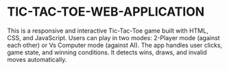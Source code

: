 # TIC-TAC-TOE-WEB-APPLICATION
This is a responsive and interactive Tic-Tac-Toe game built with HTML, CSS, and JavaScript.  Users can play in two modes: 2-Player mode (against each other) or Vs Computer mode (against AI).  The app handles user clicks, game state, and winning conditions.  It detects wins, draws, and invalid moves automatically.  
